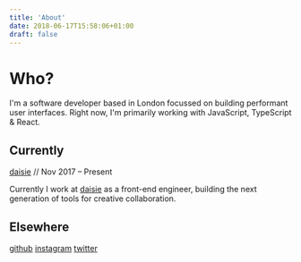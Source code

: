 ```yaml
---
title: 'About'
date: 2018-06-17T15:58:06+01:00
draft: false
---
```


# Who?

I'm a software developer based in London focussed on building performant user interfaces. Right now, I'm primarily working with JavaScript, TypeScript & React.

## Currently

[daisie](https://www.daisie.com/) // Nov 2017 – Present

Currently I work at [daisie](https://www.daisie.com/) as a front-end engineer, building the next generation of tools for creative collaboration.

## Elsewhere

[github](https://github.com/timnovis)
[instagram](https://instagram.com/timnovis)
[twitter](https://twitter.com/timnovis)

